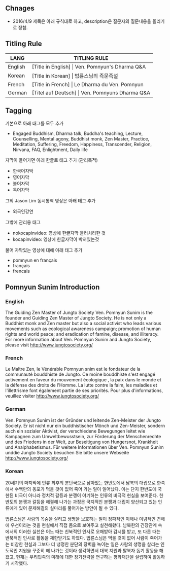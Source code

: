 ## Chnages
* 2016/4/9 제목은 아래 규칙대로 하고, description은 질문자의 질문내용을 올리기로 정함.

## Titling Rule

| LANG | TITLING RULE |
| ---- | ------------ |
| English   | [Title in English] \| Ven. Pomnyun's Dharma Q&A |
| Korean    | [Title in Korean] \| 법륜스님의 즉문즉설 |
| French    | [Title in French] \| Le Dharma du Ven. Pomnyun |
| German    | [Titel auf Deutsch] \| Ven. Pomnyuns Dharma Q&A |

## Tagging

기본으로 아래 태그를 모두 추가

* Engaged Buddhism, Dharma talk, Buddha's teaching, Lecture, Counselling, Mental agony, Buddhist monk, Zen Master, Practice, Meditation, Suffering, Freedom, Happiness, Transcender, Religion, Nirvana, FAQ, Enlightment, Daily life


자막이 들어가면 아래 한글로 태그 추가 (관리목적)

* 한국어자막
* 영어자막
* 불어자막
* 독어자막

그외 Jason Lim 동시통역 영상은 아래 태그 추가

* 외국인강연

그밖에 관리용 태그

* nokocapinvideo: 영상에 한글자막 블러처리한 것
* kocapinvideo: 영상에 한글자막이 박혀있는것

불어 자막있는 영상에 대해 아래 태그 추가

* pomnyun en français
* français
* frencais


## Pomnyun Sunim Introduction

### English

The Guiding Zen Master of Jungto Society Ven. Pomnyun Sunim is the founder and Guiding Zen Master of Jungto Society. He is not only a Buddhist monk and Zen master but also a social activist who leads various movements such as ecological awareness campaign; promotion of human rights and world peace; and eradication of famine, disease, and illiteracy. For more information about Ven. Pomnyun Sunim and Jungto Society, please visit http://www.jungtosociety.org/

### French

Le Maître Zen, le Vénérable Pomnyun snim est le fondateur de la communauté bouddhiste de Jungto. Ce moine bouddhiste s'est engagé activement en faveur du mouvement  écologique , la paix dans le monde et la défense des droits de l'Homme. La lutte contre la faim, les maladies et l'illettrisme font également partie de ses priorités. Pour plus d'informations, veuillez visiter http://www.jungtosociety.org/

### German 

Ven. Pomnyun Sunim ist der Gründer und leitende Zen-Meister der Jungto Society. Er ist nicht nur ein buddhistischer Mönch und Zen-Meister, sondern auch ein sozialer Aktivist, der verschiedene Bewegungen leitet wie Kampagnen zum Umweltbewusstsein, zur Förderung der Menschenrechte und des Friedens in der Welt, zur Beseitigung von Hungersnot,  Krankheit und Analphabetismus. Für weitere Informationen über Ven. Pomnyun Sunim unddie Jungto Society besuchen Sie bitte unsere Webseite http://www.jungtosociety.org/

### Korean
20세기의 마지막에 인류 최후의 분단국으로 남아있는 한반도에서 남북의 대립으로 한쪽에서 수백만의 동포가 먹을 것이 없어 죽어 가는 일이 일어났다. 이는 단지 한반도에 국한된 비극이 아니라 정치적 갈등과 분쟁이 야기하는 인류의 비극적 현실을 보여준다. 한반도의 분쟁과 갈등을 해결해 나가는 과정은 국지적인 분쟁과 대립이 양산되고 있는 인류에게 있어 문제해결의 실마리를 풀어가는 방안이 될 수 있다.

법륜스님은 사람의 목숨을 살리고 생명을 보호하는 일이 정파적인 이해나 이념적인 견해에 우선이라는 것을 현실에서 직접 몸으로 보여주고 실천해왔다. 남북한의 긴장관계 속에서의 이러한 실천은 어느 때는 친북적인 인사로 오해받아 감시를 받고, 또 다른 때는 반북적인 인사로 활동을 제한받기도 하였다. 법륜스님은 먹을 것이 없어 사람이 죽어가는 비참한 현실과 그보다 더 냉정한 분단의 장벽을 녹이는 일은 사람의 생명을 살리는 인도적인 지원을 꾸준히 해 나가는 것이라 생각하면서 대북 지원과 탈북자 돕기 활동을 해왔고, 현재는 우리민족의 미래에 대한 장기전략을 연구하는 평화재단을 설립하여 활동하기 시작했다.

